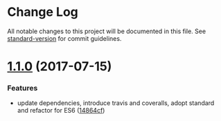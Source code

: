 # Change Log

All notable changes to this project will be documented in this file. See [standard-version](https://github.com/conventional-changelog/standard-version) for commit guidelines.

<a name="1.1.0"></a>
# [1.1.0](https://github.com/arobson/snapstack/compare/v1.0.9...v1.1.0) (2017-07-15)


### Features

* update dependencies, introduce travis and coveralls, adopt standard and refactor for ES6 ([14864cf](https://github.com/arobson/snapstack/commit/14864cf))
